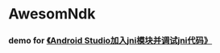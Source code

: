 # AwesomNdk

### demo for [《Android Studio加入jni模块并调试jni代码》](http://you-x.github.io/2016/05/20/jni_in_android_studio/)
